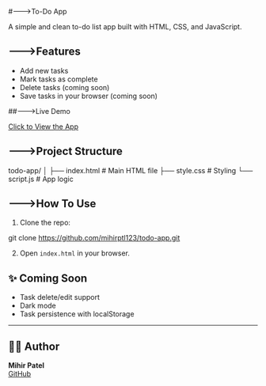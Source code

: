 #--->To-Do App

A simple and clean to-do list app built with HTML, CSS, and JavaScript.

## --->Features

- Add new tasks
- Mark tasks as complete
- Delete tasks (coming soon)
- Save tasks in your browser (coming soon)

##--->Live Demo

[Click to View the App](https://mihirptl123.github.io/todo-app/)

## --->Project Structure

todo-app/
│
├── index.html # Main HTML file
├── style.css # Styling
└── script.js # App logic


## --->How To Use

1. Clone the repo:

git clone https://github.com/mihirptl123/todo-app.git

2. Open `index.html` in your browser.

## ✨ Coming Soon

- Task delete/edit support
- Dark mode
- Task persistence with localStorage

---

## 👨‍💻 Author

**Mihir Patel**  
[GitHub](https://github.com/mihirptl123)
